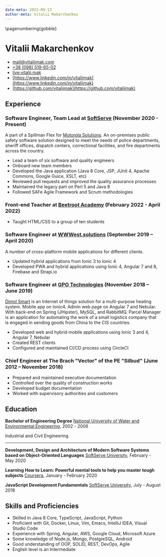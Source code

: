 ```yaml
---
date-meta: 2022-09-13
author-meta: Vitalii Makarchenkov
---
```

\pagenumbering{gobble}
# Vitalii Makarchenkov

- [mail@vitaliimak.com](mailto:mail@vitaliimak.com)
- [+38 (098) 519-65-02](tel:+380985196502)
- [live:vitalii.mak](tel:live:vitalii.mak)
- [https://www.linkedin.com/in/vitaliimak](https://www.linkedin.com/in/vitaliimak)
- [https://github.com/vitaliimak](https://github.com/vitaliimak)

## Experience

### Software Engineer, Team Lead at [SoftServe](https://www.softserveinc.com/) (November 2020 - Present)

A part of a Spillman Flex for [Motorola Solutions](https://www.motorolasolutions.com/). An on-premises public safety software solution designed to meet the needs of police departments, sheriff offices, dispatch centers, correctional facilities, and fire departments across the country.

- Lead a team of six software and quality engineers
- Onboard new team members
- Developed the Java application (Java 8 Core, JSP, JUnit 4, Apache Commons, Google Guice, XSLT, etc)
- Reviewed pull requests and improved the quality assurance processes
- Maintained the legacy part on Perl 5 and Java 8
- Followed SAFe Agile Framework and Scrum methodologies

### Front-end Teacher at [Beetroot Academy](https://beetroot.academy/) (February 2022 - April 2022)

- Taught HTML/CSS to a group of ten students

### Software Engineer at [WWWest.solutions](https://wwwest.solutions/) (September 2019 – April 2020)

A number of cross-platform mobile applications for different clients.

- Updated hybrid applications from Ionic 3 to Ionic 4
- Developed PWA and hybrid applications using Ionic 4, Angular 7 and 8, Firebase and Strapi.io

### Software Engineer at [GPO Technologies](https://www.gpo-tech.com/) (November 2018 – June 2019)

[Dimol Smart](https://play.google.com/store/apps/details?id=gpo.dimol.smart.mobile&hl=en) is an Internet of things solution for a multi-purpose heating system. Mobile app on Ionic4. Admin web page on Angular 7 and Nebular. With back-end on Spring (JHipster), MySQL, and RabbitMQ.
Parcel Manager is an application for automating the work of a small logistics company that is engaged in sending goods from China to the CIS countries.

- Developed web and hybrid mobile applications using Ionic 3 and 4, Angular 7, Nebular
- Created REST clients
- Configured and maintained CI/CD process using CircleCI

### Chief Engineer at The Brach "Vector" of the PE "Silbud" (June 2012 – November 2018)

- Prepared and maintained executive documentation
- Controlled over the quality of construction works
- Developed budget documentation
- Worked with supervisory authorities and customers

## Education

**Bachelor of Engineering Degree** [National University of Water and Environmental Engineering](https://nuwm.edu.ua/), 2002 - 2006

Industrial and Civil Engineering

---

**Development, Design and Architecture of Modern Software Systems based on Object-Oriented Languages** [SoftServe University](https://career.softserveinc.com/en-us/university), February - May 2020

**Learning How to Learn: Powerful mental tools to help you master tough subjects** [Coursera](https://www.coursera.org/learn/learning-how-to-learn), January - February 2020

**JavaScript Development Fundamentals** [SoftServe University](https://career.softserveinc.com/en-us/university), July - August 2018

## Skills and Proficiencies
- Skilled in Java 8 Core, TypeScript, JavaScript, Python
- Proficient with Git, Docker, Linux, Vim, Emacs, IntelliJ IDEA, Visual Studio Code
- Experience with Spring, Angular, AWS, Google Cloud, Microsoft Azure
- Some knowledge of Node.js, Mongo, PostgreSQL, Android
- Good understanding of OOP, SOLID, REST, DevOps, Agile
- English level is an Intermediate
